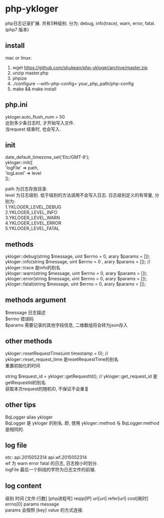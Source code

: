 # php-ykloger
php日志记录扩展. 共有5种级别. 分为:  debug,  info(trace), warn, error, fatal.  
(php7 版本)

## install
mac or linux:   
1.  wget https://github.com/shukean/php-ykloger/archive/master.zip  
2.  unzip master.php  
3.  phpize   
4.  ./configure --with-php-config= your_php_path/php-config  
5.  make && make install  

## php.ini
ykloger.auto_flush_num = 50  
达到多少条日志时, 才开始写入文件.  
当request 结束时, 也会写入.  

## init
date_default_timezone_set('Etc/GMT-8');  
ykloger::init([  
    'logFile' => path,   
    'logLevel' => level  
]);  

path 为日志存放目录.  
level 为日志级别. 低于级别的方法调用不会写入日志.  日志级别定义的有常量, 分别为:   
1.YKLOGER_LEVEL_DEBUG  
2.YKLOGER_LEVEL_INFO  
3.YKLOGER_LEVEL_WARN  
4.YKLOGER_LEVEL_ERROR  
5.YKLOGER_LEVEL_FATAL  

## methods
ykloger::debug(string $message, uint $errno = 0, arary $params = []);  
ykloger::info(string $message, uint $errno = 0 , arary $params = []); // ykloger::trace 是info的别名  
ykloger::warn(string $message, uint $errno = 0, arary $params = []);  
ykloger::error(string $message, uint $errno = 0, arary $params = []);   
ykloger::fatal(string $message, uint $errno = 0, arary $params = []);  

## methods argument
$message  日志描述  
$errno    错误码  
$params   需要记录的其他字段信息, 二维数组将会转为json存入

## other methods
ykloger::resetRequestTime(uint timestamp = 0); // ykloger::reset_request_time 是resetRequestTime的别名  
重置初始化的时间  

string $request_id = ykloger::getRequestId(); // ykloger::get_request_id 是getRequestId的别名  
获取本次request的随机ID, 不保证不会重复    

## other tips
BqLogger alias ykloger  
BqLogger 是 ykloger 的别名. 即, 使用 ykloger::method 与 BqLogger:method 是相同的.  

## log file
etc: api.2015052314   api.wf.2015052314  
wf 为 warn error  fatal 的日志, 日志按小时划分.  
logFile 最后一个斜线的字符为日志文件的前缀.   


## log content
级别 时间 [文件:行数] [php进程号] reqip[IP] uri[uri] refer[url] cost[耗时] errno[0]  params message  
params 会按照 [key] value 的方式连接.  
